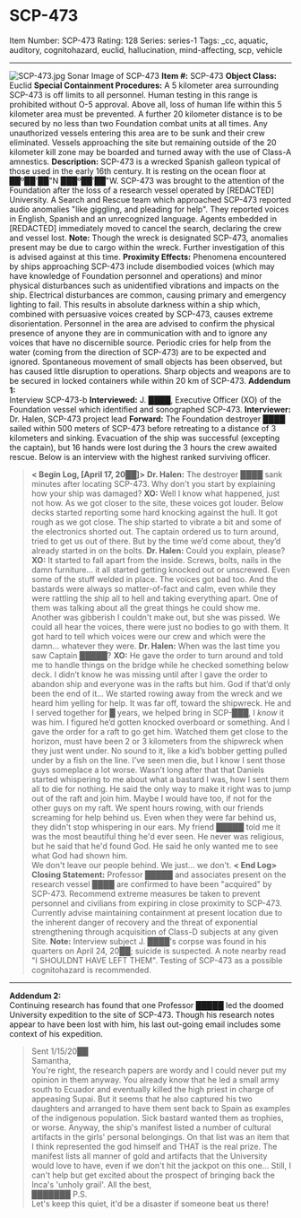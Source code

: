 # SCP-473
Item Number: SCP-473
Rating: 128
Series: series-1
Tags: _cc, aquatic, auditory, cognitohazard, euclid, hallucination, mind-affecting, scp, vehicle

---

![SCP-473.jpg](https://scp-wiki.wdfiles.com/local--files/scp-473/SCP-473.jpg)
Sonar Image of SCP-473
**Item #:** SCP-473
**Object Class:** Euclid
**Special Containment Procedures:** A 5 kilometer area surrounding SCP-473 is off limits to all personnel. Human testing in this range is prohibited without O-5 approval. Above all, loss of human life within this 5 kilometer area must be prevented. A further 20 kilometer distance is to be secured by no less than two Foundation combat units at all times. Any unauthorized vessels entering this area are to be sunk and their crew eliminated. Vessels approaching the site but remaining outside of the 20 kilometer kill zone may be boarded and turned away with the use of Class-A amnestics.
**Description:** SCP-473 is a wrecked Spanish galleon typical of those used in the early 16th century. It is resting on the ocean floor at ██º██'██"N ███º██'██"W. SCP-473 was brought to the attention of the Foundation after the loss of a research vessel operated by [REDACTED] University. A Search and Rescue team which approached SCP-473 reported audio anomalies "like giggling, and pleading for help". They reported voices in English, Spanish and an unrecognized language. Agents embedded in [REDACTED] immediately moved to cancel the search, declaring the crew and vessel lost.
**Note:** Though the wreck is designated SCP-473, anomalies present may be due to cargo within the wreck. Further investigation of this is advised against at this time.
**Proximity Effects:** Phenomena encountered by ships approaching SCP-473 include disembodied voices (which may have knowledge of Foundation personnel and operations) and minor physical disturbances such as unidentified vibrations and impacts on the ship. Electrical disturbances are common, causing primary and emergency lighting to fail. This results in absolute darkness within a ship which, combined with persuasive voices created by SCP-473, causes extreme disorientation. Personnel in the area are advised to confirm the physical presence of anyone they are in communication with and to ignore any voices that have no discernible source. Periodic cries for help from the water (coming from the direction of SCP-473) are to be expected and ignored. Spontaneous movement of small objects has been observed, but has caused little disruption to operations. Sharp objects and weapons are to be secured in locked containers while within 20 km of SCP-473.
**Addendum 1:**  
Interview SCP-473-b
**Interviewed:** J. ████, Executive Officer (XO) of the Foundation vessel which identified and sonographed SCP-473.
**Interviewer:** Dr. Halen, SCP-473 project lead
**Forward:** The Foundation destroyer ████ sailed within 500 meters of SCP-473 before retreating to a distance of 3 kilometers and sinking. Evacuation of the ship was successful (excepting the captain), but 16 hands were lost during the 3 hours the crew awaited rescue. Below is an interview with the highest ranked surviving officer.
> **< Begin Log, [April 17, 20██]>**
> **Dr. Halen:** The destroyer ████ sank minutes after locating SCP-473. Why don't you start by explaining how your ship was damaged?
> **XO:** Well I know what happened, just not how. As we got closer to the site, these voices got louder. Below decks started reporting some hard knocking against the hull. It got rough as we got close. The ship started to vibrate a bit and some of the electronics shorted out. The captain ordered us to turn around, tried to get us out of there. But by the time we’d come about, they’d already started in on the bolts.
> **Dr. Halen:** Could you explain, please?
> **XO:** It started to fall apart from the inside. Screws, bolts, nails in the damn furniture… it all started getting knocked out or unscrewed. Even some of the stuff welded in place. The voices got bad too. And the bastards were always so matter-of-fact and calm, even while they were rattling the ship all to hell and taking everything apart. One of them was talking about all the great things he could show me. Another was gibberish I couldn't make out, but she was pissed. We could all hear the voices, there were just no bodies to go with them. It got hard to tell which voices were our crew and which were the damn… whatever they were.
> **Dr. Halen:** When was the last time you saw Captain █████?
> **XO:** He gave the order to turn around and told me to handle things on the bridge while he checked something below deck. I didn’t know he was missing until after I gave the order to abandon ship and everyone was in the rafts but him. God if that’d only been the end of it…
> We started rowing away from the wreck and we heard him yelling for help. It was far off, toward the shipwreck. He and I served together for █ years, we helped bring in SCP-███, I _know_ it was him. I figured he’d gotten knocked overboard or something. And I gave the order for a raft to go get him. Watched them get close to the horizon, must have been 2 or 3 kilometers from the shipwreck when they just went under. No sound to it, like a kid’s bobber getting pulled under by a fish on the line. I’ve seen men die, but I know I sent those guys someplace a lot worse.
> Wasn’t long after that that Daniels started whispering to me about what a bastard I was, how I sent them all to die for nothing. He said the only way to make it right was to jump out of the raft and join him. Maybe I would have too, if not for the other guys on my raft. We spent hours rowing, with our friends screaming for help behind us.
> Even when they were far behind us, they didn't stop whispering in our ears. My friend █████ told me it was the most beautiful thing he'd ever seen. He never was religious, but he said that he'd found God. He said he only wanted me to see what God had shown him.  
>  We don't leave our people behind. We just… we don't.
> **< End Log>**
**Closing Statement:** Professor █████ and associates present on the research vessel ████ are confirmed to have been "acquired" by SCP-473. Recommend extreme measures be taken to prevent personnel and civilians from expiring in close proximity to SCP-473. Currently advise maintaining containment at present location due to the inherent danger of recovery and the threat of exponential strengthening through acquisition of Class-D subjects at any given Site.
**Note:** Interview subject J. ████'s corpse was found in his quarters on April 24, 20██; suicide is suspected. A note nearby read "I SHOULDNT HAVE LEFT THEM". Testing of SCP-473 as a possible cognitohazard is recommended.
* * *
**Addendum 2:**  
Continuing research has found that one Professor █████ led the doomed University expedition to the site of SCP-473. Though his research notes appear to have been lost with him, his last out-going email includes some context of his expedition.
> Sent 1/15/20██  
>  Samantha,  
>  You're right, the research papers are wordy and I could never put my opinion in them anyway.
> You already know that he led a small army south to Ecuador and eventually killed the high priest in charge of appeasing Supai. But it seems that he also captured his two daughters and arranged to have them sent back to Spain as examples of the indigenous population. Sick bastard wanted them as trophies, or worse. Anyway, the ship's manifest listed a number of cultural artifacts in the girls' personal belongings. On that list was an item that I think represented the god himself and THAT is the real prize. The manifest lists all manner of gold and artifacts that the University would love to have, even if we don't hit the jackpot on this one… Still, I can't help but get excited about the prospect of bringing back the Inca's 'unholy grail'.
> All the best,  
>  ███████
> P.S.  
>  Let's keep this quiet, it'd be a disaster if someone beat us there!